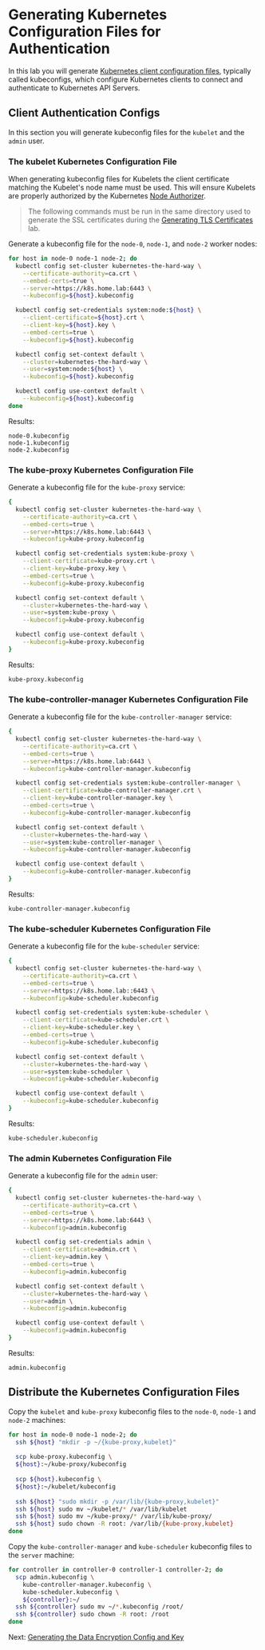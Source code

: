 # Generating Kubernetes Configuration Files for Authentication

In this lab you will generate [Kubernetes client configuration files](https://kubernetes.io/docs/concepts/configuration/organize-cluster-access-kubeconfig/), typically called kubeconfigs, which configure Kubernetes clients to connect and authenticate to Kubernetes API Servers.

## Client Authentication Configs

In this section you will generate kubeconfig files for the `kubelet` and the `admin` user.

### The kubelet Kubernetes Configuration File

When generating kubeconfig files for Kubelets the client certificate matching the Kubelet's node name must be used. This will ensure Kubelets are properly authorized by the Kubernetes [Node Authorizer](https://kubernetes.io/docs/reference/access-authn-authz/node/).

> The following commands must be run in the same directory used to generate the SSL certificates during the [Generating TLS Certificates](04-certificate-authority.md) lab.

Generate a kubeconfig file for the `node-0`, `node-1`, and `node-2` worker nodes:

```bash
for host in node-0 node-1 node-2; do
  kubectl config set-cluster kubernetes-the-hard-way \
    --certificate-authority=ca.crt \
    --embed-certs=true \
    --server=https://k8s.home.lab:6443 \
    --kubeconfig=${host}.kubeconfig

  kubectl config set-credentials system:node:${host} \
    --client-certificate=${host}.crt \
    --client-key=${host}.key \
    --embed-certs=true \
    --kubeconfig=${host}.kubeconfig

  kubectl config set-context default \
    --cluster=kubernetes-the-hard-way \
    --user=system:node:${host} \
    --kubeconfig=${host}.kubeconfig

  kubectl config use-context default \
    --kubeconfig=${host}.kubeconfig
done
```

Results:

```text
node-0.kubeconfig
node-1.kubeconfig
node-2.kubeconfig
```

### The kube-proxy Kubernetes Configuration File

Generate a kubeconfig file for the `kube-proxy` service:

```bash
{
  kubectl config set-cluster kubernetes-the-hard-way \
    --certificate-authority=ca.crt \
    --embed-certs=true \
    --server=https://k8s.home.lab:6443 \
    --kubeconfig=kube-proxy.kubeconfig

  kubectl config set-credentials system:kube-proxy \
    --client-certificate=kube-proxy.crt \
    --client-key=kube-proxy.key \
    --embed-certs=true \
    --kubeconfig=kube-proxy.kubeconfig

  kubectl config set-context default \
    --cluster=kubernetes-the-hard-way \
    --user=system:kube-proxy \
    --kubeconfig=kube-proxy.kubeconfig

  kubectl config use-context default \
    --kubeconfig=kube-proxy.kubeconfig
}
```

Results:

```text
kube-proxy.kubeconfig
```

### The kube-controller-manager Kubernetes Configuration File

Generate a kubeconfig file for the `kube-controller-manager` service:

```bash
{
  kubectl config set-cluster kubernetes-the-hard-way \
    --certificate-authority=ca.crt \
    --embed-certs=true \
    --server=https://k8s.home.lab:6443 \
    --kubeconfig=kube-controller-manager.kubeconfig

  kubectl config set-credentials system:kube-controller-manager \
    --client-certificate=kube-controller-manager.crt \
    --client-key=kube-controller-manager.key \
    --embed-certs=true \
    --kubeconfig=kube-controller-manager.kubeconfig

  kubectl config set-context default \
    --cluster=kubernetes-the-hard-way \
    --user=system:kube-controller-manager \
    --kubeconfig=kube-controller-manager.kubeconfig

  kubectl config use-context default \
    --kubeconfig=kube-controller-manager.kubeconfig
}
```

Results:

```text
kube-controller-manager.kubeconfig
```


### The kube-scheduler Kubernetes Configuration File

Generate a kubeconfig file for the `kube-scheduler` service:

```bash
{
  kubectl config set-cluster kubernetes-the-hard-way \
    --certificate-authority=ca.crt \
    --embed-certs=true \
    --server=https://k8s.home.lab::6443 \
    --kubeconfig=kube-scheduler.kubeconfig

  kubectl config set-credentials system:kube-scheduler \
    --client-certificate=kube-scheduler.crt \
    --client-key=kube-scheduler.key \
    --embed-certs=true \
    --kubeconfig=kube-scheduler.kubeconfig

  kubectl config set-context default \
    --cluster=kubernetes-the-hard-way \
    --user=system:kube-scheduler \
    --kubeconfig=kube-scheduler.kubeconfig

  kubectl config use-context default \
    --kubeconfig=kube-scheduler.kubeconfig
}
```

Results:

```text
kube-scheduler.kubeconfig
```

### The admin Kubernetes Configuration File

Generate a kubeconfig file for the `admin` user:

```bash
{
  kubectl config set-cluster kubernetes-the-hard-way \
    --certificate-authority=ca.crt \
    --embed-certs=true \
    --server=https://k8s.home.lab:6443 \
    --kubeconfig=admin.kubeconfig

  kubectl config set-credentials admin \
    --client-certificate=admin.crt \
    --client-key=admin.key \
    --embed-certs=true \
    --kubeconfig=admin.kubeconfig

  kubectl config set-context default \
    --cluster=kubernetes-the-hard-way \
    --user=admin \
    --kubeconfig=admin.kubeconfig

  kubectl config use-context default \
    --kubeconfig=admin.kubeconfig
}
```

Results:

```text
admin.kubeconfig
```

## Distribute the Kubernetes Configuration Files

Copy the `kubelet` and `kube-proxy` kubeconfig files to the `node-0`, `node-1` and `node-2` machines:

```bash
for host in node-0 node-1 node-2; do
  ssh ${host} "mkdir -p ~/{kube-proxy,kubelet}"
  
  scp kube-proxy.kubeconfig \
  ${host}:~/kube-proxy/kubeconfig
  
  scp ${host}.kubeconfig \
  ${host}:~/kubelet/kubeconfig
  
  ssh ${host} "sudo mkdir -p /var/lib/{kube-proxy,kubelet}"
  ssh ${host} sudo mv ~/kubelet/* /var/lib/kubelet
  ssh ${host} sudo mv ~/kube-proxy/* /var/lib/kube-proxy/
  ssh ${host} sudo chown -R root: /var/lib/{kube-proxy,kubelet}
done
```

Copy the `kube-controller-manager` and `kube-scheduler` kubeconfig files to the `server` machine:

```bash
for controller in controller-0 controller-1 controller-2; do
  scp admin.kubeconfig \
    kube-controller-manager.kubeconfig \
    kube-scheduler.kubeconfig \
    ${controller}:~/
  ssh ${controller} sudo mv ~/*.kubeconfig /root/
  ssh ${controller} sudo chown -R root: /root
done
```

Next: [Generating the Data Encryption Config and Key](06-data-encryption-keys.md)
